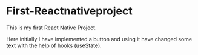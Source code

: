 # First-Reactnativeproject

This is my first React Native Project.

Here initially I have implemented a button and using it have changed some text with the help of hooks (useState).
